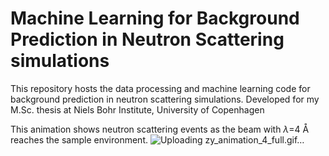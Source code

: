 # Machine Learning for Background Prediction in Neutron Scattering simulations
This repository hosts the data processing and machine learning code for background prediction in neutron scattering simulations. Developed for my M.Sc. thesis at Niels Bohr Institute, University of Copenhagen

This animation shows neutron scattering events as the beam with $\lambda$=4 Å reaches the sample environment.
![Uploading zy_animation_4_full.gif…]()
